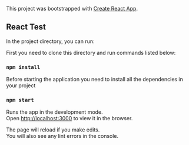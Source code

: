This project was bootstrapped with [Create React App](https://github.com/facebook/create-react-app).

## React Test

In the project directory, you can run:

First you need to clone this directory and run commands listed below: 

### `npm install`

Before starting the application you need to install all the dependencies in your project

### `npm start`

Runs the app in the development mode.<br>
Open [http://localhost:3000](http://localhost:3000) to view it in the browser.

The page will reload if you make edits.<br>
You will also see any lint errors in the console.
